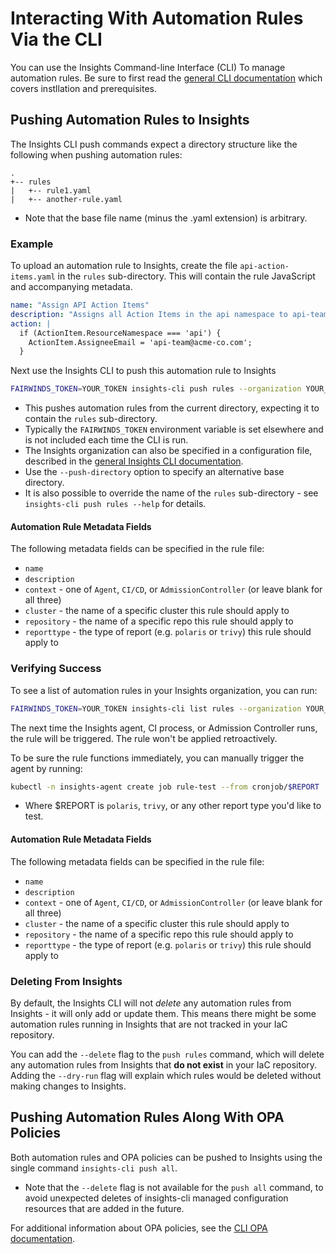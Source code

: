 # Interacting With Automation Rules Via the CLI

You can use the Insights Command-line Interface (CLI) To manage automation rules.
Be sure to first read the [general CLI documentation](/configure/cli/cli) which covers instllation and prerequisites.

## Pushing Automation Rules to Insights
The Insights CLI push commands expect a directory structure like the following when pushing automation rules:

```
.
+-- rules
|   +-- rule1.yaml
|   +-- another-rule.yaml
```

* Note that the base file name (minus the .yaml extension) is arbitrary.

### Example
To upload an automation rule to Insights, create the file `api-action-items.yaml` in the `rules` sub-directory. This will contain the
rule JavaScript and accompanying metadata.

```yaml
name: "Assign API Action Items"
description: "Assigns all Action Items in the api namespace to api-team@acme-co.com"
action: |
  if (ActionItem.ResourceNamespace === 'api') {
    ActionItem.AssigneeEmail = 'api-team@acme-co.com';
  }
```

Next use the Insights CLI to push this automation rule to Insights

```bash
FAIRWINDS_TOKEN=YOUR_TOKEN insights-cli push rules --organization YOUR_ORG_NAME
```

* This pushes automation rules from the current directory, expecting it to contain the `rules` sub-directory.
* Typically the `FAIRWINDS_TOKEN` environment variable is set elsewhere and is not included each time the CLI is run.
* The Insights organization can also be specified in a configuration file, described in the [general Insights CLI documentation](/configure/cli/cli).
* Use the `--push-directory` option to specify an alternative base directory.
* It is also possible to override the name of the `rules` sub-directory - see `insights-cli push rules --help` for details.

#### Automation Rule Metadata Fields
The following metadata fields can be specified in the rule file:

* `name`
* `description`
* `context` - one of `Agent`, `CI/CD`, or `AdmissionController` (or leave blank for all three)
* `cluster` - the name of a specific cluster this rule should apply to
* `repository` - the name of a specific repo this rule should apply to
* `reporttype` - the type of report (e.g. `polaris` or `trivy`) this rule should apply to

### Verifying Success
To see a list of automation rules in your Insights organization, you can run:

```bash
FAIRWINDS_TOKEN=YOUR_TOKEN insights-cli list rules --organization YOUR_ORG_NAME
```


The next time the Insights agent,
CI process, or Admission Controller runs, the rule will be triggered. The rule won't be applied retroactively.

To be sure the rule functions immediately, you can manually trigger the agent by running:

```bash
kubectl -n insights-agent create job rule-test --from cronjob/$REPORT
```

* Where $REPORT is `polaris`, `trivy`, or any other report type you'd like to test.

#### Automation Rule Metadata Fields
The following metadata fields can be specified in the rule file:

* `name`
* `description`
* `context` - one of `Agent`, `CI/CD`, or `AdmissionController` (or leave blank for all three)
* `cluster` - the name of a specific cluster this rule should apply to
* `repository` - the name of a specific repo this rule should apply to
* `reporttype` - the type of report (e.g. `polaris` or `trivy`) this rule should apply to

### Deleting From Insights
By default, the Insights CLI will not _delete_ any automation rules from Insights - it will
only add or update them.
This means there might be some automation rules running in Insights that are not
tracked in your IaC repository.

You can add the `--delete` flag to the `push rules` command, which
will delete any automation rules from Insights that **do not exist** in your IaC repository. Adding the `--dry-run` flag will explain which rules would be deleted without making changes to Insights.

## Pushing Automation Rules Along With OPA Policies
Both automation rules and OPA policies can be pushed to Insights using the single command `insights-cli push all`.

* Note that the `--delete` flag is not available for the `push all` command, to avoid unexpected deletes of insights-cli managed configuration resources that are added in the future.

For additional information about OPA policies, see the [CLI OPA documentation](configure/cli/opa).
